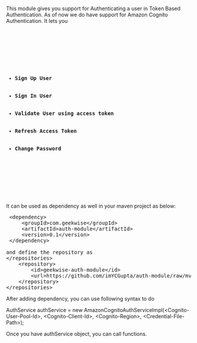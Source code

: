 This module gives you support for Authenticating a user in Token Based Authentication. As of now we do have support for Amazon Cognito Authentication. It lets you
<pre>
    <div class="container">
        <div class="block two first">
			<ul>
			  <li><b>Sign Up User</b></li>
			  <li><b>Sign In User</b></li>
			  <li><b>Validate User using access token</b></li>
			  <li><b>Refresh Access Token</b></li>
			  <li><b>Change Password</b></li>
			</ul>
		</div>
	</div>
</pre>

It can be used as dependency as well in your maven project as below:

<pre>
 &lt;dependency&gt;
	 &lt;groupId&gt;com.geekwise&lt;/groupId&gt;
	 &lt;artifactId&gt;auth-module&lt;/artifactId&gt;
	 &lt;version&gt;0.1&lt;/version&gt;
 &lt;/dependency&gt;

and define the repository as 
&lt;/repositories&gt;
	&lt;repository&gt;
		&lt;id&gt;geekwise-auth-module&lt;/id&gt;
	   	&lt;url&gt;https://github.com/imYCGupta/auth-module/raw/mvn-repo/&lt;/url&gt;
	&lt;/repository&gt;
&lt;/repositories&gt;
</pre>

After adding dependency, you can use following syntax to do

AuthService authService = new AmazonCognitoAuthServiceImpl(&lt;Cognito-User-Pool-Id&gt;, &lt;Cognito-Client-Id&gt;, &lt;Cognito-Region&gt;, &lt;Credential-File-Path&gt;);

Once you have authService object, you can call functions.

